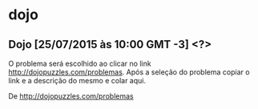 # dojo

## Dojo [25/07/2015 às 10:00 GMT -3] <?>

O problema será escolhido ao clicar no link http://dojopuzzles.com/problemas. Após a seleção do problema copiar o link e a descrição do mesmo e colar aqui.

De http://dojopuzzles.com/problemas
